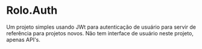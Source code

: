 # Rolo.Auth

Um projeto simples usando JWt para autenticação de usuário para servir de referência para projetos novos.
Não tem interface de usuário neste projeto, apenas API's.
